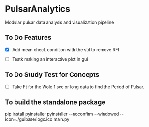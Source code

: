 # PulsarAnalytics
Modular pulsar data analysis and visualization pipeline

## To Do Features

- [x] Add mean check condition with the std to remove RFI
- [ ] Testk making an interactive plot in gui



## To Do Study Test for Concepts
- [ ] Take Ft for the Wole 1 sec or long data to find the Period of Pulsar.



## To build the standalone package
pip install pyinstaller
pyinstaller --noconfirm --windowed --icon=./guibase/logo.ico main.py

